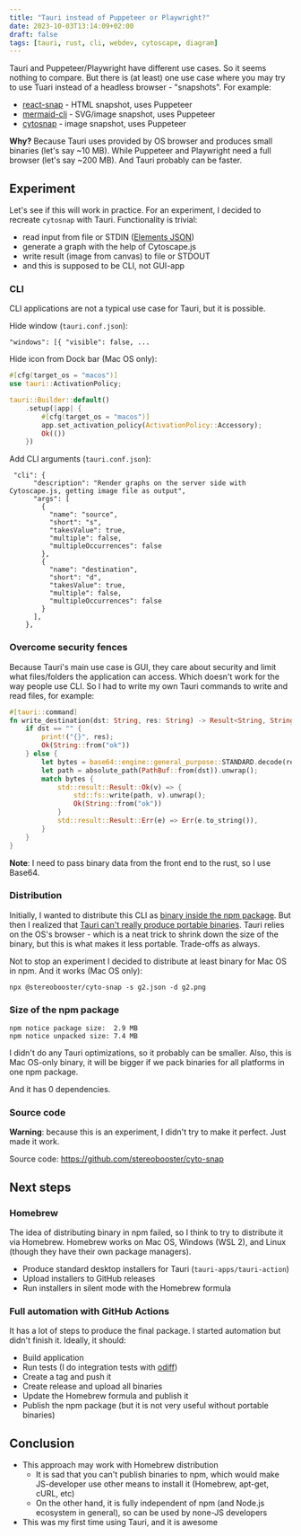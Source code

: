 ```yaml
---
title: "Tauri instead of Puppeteer or Playwright?"
date: 2023-10-03T13:14:09+02:00
draft: false
tags: [tauri, rust, cli, webdev, cytoscape, diagram]
---
```


Tauri and Puppeteer/Playwright have different use cases. So it seems nothing to compare. But there is (at least) one use case where you may try to use Tuari instead of a headless browser - "snapshots". For example:

- [react-snap](https://github.com/stereobooster/react-snap) - HTML snapshot, uses Puppeteer
- [mermaid-cli](https://github.com/mermaid-js/mermaid-cli) - SVG/image snapshot, uses Puppeteer
- [cytosnap](https://github.com/cytoscape/cytosnap) - image snapshot, uses Puppeteer

**Why?** Because Tauri uses provided by OS browser and produces small binaries (let's say ~10 MB). While Puppeteer and Playwright need a full browser (let's say ~200 MB). And Tauri probably can be faster.

## Experiment

Let's see if this will work in practice. For an experiment, I decided to recreate `cytosnap` with Tauri. Functionality is trivial:

- read input from file or STDIN ([Elements JSON](https://js.cytoscape.org/#notation/elements-json))
- generate a graph with the help of Cytoscape.js
- write result (image from canvas) to file or STDOUT
- and this is supposed to be CLI, not GUI-app

### CLI

CLI applications are not a typical use case for Tauri, but it is possible.

Hide window (`tauri.conf.json`):

```
"windows": [{ "visible": false, ...
```

Hide icon from Dock bar (Mac OS only):

```rust
#[cfg(target_os = "macos")]
use tauri::ActivationPolicy;

tauri::Builder::default()
	.setup(|app| {
		#[cfg(target_os = "macos")]
		app.set_activation_policy(ActivationPolicy::Accessory);
		Ok(())
	})
```

Add CLI arguments  (`tauri.conf.json`):

```
 "cli": {
      "description": "Render graphs on the server side with Cytoscape.js, getting image file as output",
      "args": [
        {
          "name": "source",
          "short": "s",
          "takesValue": true,
          "multiple": false,
          "multipleOccurrences": false
        },
        {
          "name": "destination",
          "short": "d",
          "takesValue": true,
          "multiple": false,
          "multipleOccurrences": false
        }
      ],
    },
```

### Overcome security fences

Because Tauri's main use case is GUI, they care about security and limit what files/folders the application can access. Which doesn't work for the way people use CLI. So I had to write my own Tauri commands to write and read files, for example:

```rust
#[tauri::command]
fn write_destination(dst: String, res: String) -> Result<String, String> {
    if dst == "" {
        print!("{}", res);
        Ok(String::from("ok"))
    } else {
        let bytes = base64::engine::general_purpose::STANDARD.decode(res);
        let path = absolute_path(PathBuf::from(dst)).unwrap();
        match bytes {
            std::result::Result::Ok(v) => {
                std::fs::write(path, v).unwrap();
                Ok(String::from("ok"))
            }
            std::result::Result::Err(e) => Err(e.to_string()),
        }
    }
}
```

**Note**: I need to pass binary data from the front end to the rust, so I use Base64.

### Distribution

Initially, I wanted to distribute this CLI as [binary inside the npm package](/content/posts/distributing-executable-binaries-in-npm-package/index.md). But then I realized that [Tauri can't really produce portable binaries](https://github.com/tauri-apps/tauri/discussions/3048). Tauri relies on the OS's browser - which is a neat trick to shrink down the size of the binary, but this is what makes it less portable. Trade-offs as always.

Not to stop an experiment I decided to distribute at least binary for Mac OS in npm. And it works (Mac OS only):

```
npx @stereobooster/cyto-snap -s g2.json -d g2.png
```

### Size of the npm package

```
npm notice package size:  2.9 MB
npm notice unpacked size: 7.4 MB
```

I didn't do any Tauri optimizations, so it probably can be smaller. Also, this is Mac OS-only binary, it will be bigger if we pack binaries for all platforms in one npm package.

And it has 0 dependencies.

### Source code

**Warning**: because this is an experiment, I didn't try to make it perfect. Just made it work. 

Source code: https://github.com/stereobooster/cyto-snap

## Next steps

### Homebrew

The idea of distributing binary in npm failed, so I think to try to distribute it via Homebrew. Homebrew works on Mac OS, Windows (WSL 2), and Linux (though they have their own package managers).

- Produce standard desktop installers for Tauri (`tauri-apps/tauri-action`)
- Upload installers to GitHub releases
- Run installers in silent mode with the Homebrew formula

### Full automation with GitHub Actions

It has a lot of steps to produce the final package. I started automation but didn't finish it. Ideally, it should:

- Build application
- Run tests (I do integration tests with [odiff](https://github.com/dmtrKovalenko/odiff))
- Create a tag and push it
- Create release and upload all binaries
- Update the Homebrew formula and publish it
- Publish the npm package (but it is not very useful without portable binaries)

## Conclusion

- This approach may work with Homebrew distribution
	- It is sad that you can't publish binaries to npm, which would make JS-developer use other means to install it (Homebrew, apt-get, cURL, etc)
	- On the other hand, it is fully independent of npm (and Node.js ecosystem in general), so can be used by none-JS developers
- This was my first time using Tauri, and it is awesome
